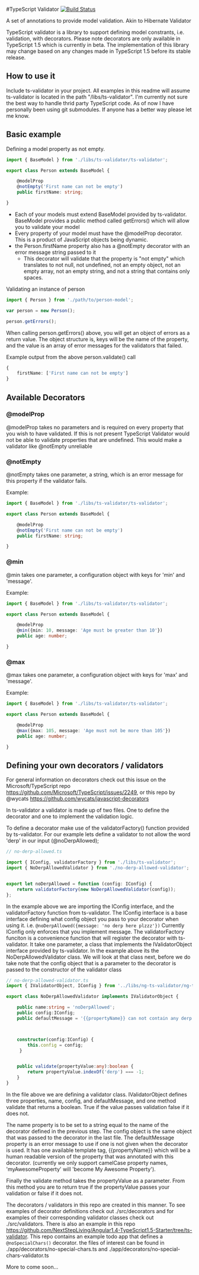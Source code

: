 #TypeScript Validator
[![Build Status](https://travis-ci.org/NextStepLiving/ts-validator.svg?branch=master)](https://travis-ci.org/NextStepLiving/ts-validator)


A set of annotations to provide model validation. Akin to Hibernate Validator

TypeScript validator is a library to support defining model constrants, i.e. validation, with decorators. Please note decorators are only available in TypeScript 1.5 which is currently in beta. The implementation of this library may change based on any changes made in TypeScript 1.5 before its stable release.

## How to use it
Include ts-validator in your project. All examples in this readme will assume ts-validator is located in the path "<web-root>/libs/ts-validator". I'm currently not sure the best way to handle thrid party TypeScript code. As of now I have personally been using git submodules. If anyone has a better way please let me know.

## Basic example

Defining a model property as not empty.
```typescript
import { BaseModel } from './libs/ts-validator/ts-validator';

export class Person extends BaseModel {

    @modelProp
    @notEmpty('First name can not be empty')
    public firstName: string;

}
```

 - Each of your models must extend BaseModel provided by ts-validator. BaseModel provides a public method called getErrors() which will allow you to validate your model
 - Every property of your model must have the @modelProp decorator. This is a product of JavaScript objects being dynamic.
 - the Person.firstName property also has a @notEmpty decorator with an error message string passed to it
   - This decorator will validate that the property is "not empty" which translates to not null, not undefined, not an empty object, not an empty array, not an empty string, and not a string that contains only spaces.

Validating an instance of person
```typescript
import { Person } from './path/to/person-model';

var person = new Person();

person.getErrors();
```

When calling person.getErrors() above, you will get an object of errors as a return value. The object structure is, keys will be the name of the property, and the value is an array of error messages for the validators that failed.

Example output from the above person.validate() call
```typescript
{
    firstName: ['First name can not be empty']
}
```
   
## Available Decorators

### @modelProp
@modelProp takes no parameters and is required on every property that you wish to have validated. If this is not present TypeScript Validator would not be able to validate properties that are undefined. This would make a validator like @notEmpty unreliable

### @notEmpty
@notEmpty takes one parameter, a string, which is an error message for this property if the validator fails.

Example:
```typescript
import { BaseModel } from './libs/ts-validator/ts-validator';

export class Person extends BaseModel {

    @modelProp
    @notEmpty('First name can not be empty')
    public firstName: string;

}
```

### @min
@min takes one parameter, a configuration object with keys for 'min' and 'message'.

Example:
```typescript
import { BaseModel } from './libs/ts-validator/ts-validator';

export class Person extends BaseModel {

    @modelProp
    @min({min: 10, message: 'Age must be greater than 10'})
    public age: number;

}
```

### @max
@max takes one parameter, a configuration object with keys for 'max' and 'message'.

Example:
```typescript
import { BaseModel } from './libs/ts-validator/ts-validator';

export class Person extends BaseModel {

    @modelProp
    @max({max: 105, message: 'Age must not be more than 105'})
    public age: number;

}
```

## Defining your own decorators / validators
For general information on decorators check out this issue on the Microsoft/TypeScript repo https://github.com/Microsoft/TypeScript/issues/2249, or this repo by @wycats https://github.com/wycats/javascript-decorators

In ts-validator a validator is made up of two files. One to define the decorator and one to implement the validation logic.

To define a decorator make use of the validatorFactory() function provided by ts-validator. For our example lets define a validator to not allow the word 'derp' in our input (@noDerpAllowed);

```typescript
// no-derp-allowed.ts

import { IConfig, validatorFactory } from './libs/ts-validator';
import { NoDerpAllowedValidator } from './no-derp-allowed-validator';


export let noDerpAllowed = function (config: IConfig) {
    return validatorFactory(new NoDerpAllowedValidator(config));
};
```
In the example above we are importing the IConfig interface, and the validatorFactory function from ts-validator. The IConfig interface is a base interface defining what config object you pass to your decorator when using it. i.e. ``` @noDerpAllowed({message: 'no derp here plzzz'}) ``` Currently IConfig only enforces that you implement message. The validatorFactory funciton is a convenience function that will register the decorator with ts-validator. It take one parameter, a class that implements the IValidatorObject interface provided by ts-validator. In the example above its the NoDerpAllowedValidator class. We will look at that class next, before we do take note that the config object that is a parameter to the decorator is passed to the constructor of the validator class

```typescript
// no-derp-allowed-validator.ts
import { IValidatorObject, IConfig } from '../libs/ng-ts-validator/ng-ts-validator';

export class NoDerpAllowedValidator implements IValidatorObject {

    public name:string = 'noDerpAllowed';
    public config:IConfig;
    public defaultMessage = '{{propertyName}} can not contain any derp';



    constructor(config:IConfig) {
        this.config = config;
     }


    public validate(propertyValue:any):boolean {
        return propertyValue.indexOf('derp') === -1;
    }
}
```
In the file above we are defining a validator class. IValidatorObject defines three properties, name, config, and defaultMessage, and one method validate that returns a boolean. True if the value passes validation false if it does not.

The name property is to be set to a string equal to the name of the decorator defined in the previous step. The config object is the same object that was passed to the decorator in the last file. The defaultMessage property is an error message to use if one is not given when the decorator is used. It has one available template tag, {{propertyName}} which will be a human readable version of the property that was annotated with this decorator. (currently we only support camelCase property names, 'myAwesomeProperty' will 'become My Awesome Property').

Finally the validate method takes the propertyValue as a parameter. From this method you are to return true if the propertyValue passes your validation or false if it does not.

The decorators / validators in this repo are created in this manner. To see examples of decorator definitions check out ./src/decorators and for examples of their corresponding validator classes check out ./src/validators. There is also an example in this repo https://github.com/NextStepLiving/Angular1.4-TypeScript1.5-Starter/tree/ts-validator. This repo contains an example todo app that defines a ``` @noSpecialChars() ``` decorator. the files of interest can be found in ./app/decorators/no-special-chars.ts and ./app/decorators/no-special-chars-validator.ts

More to come soon...
